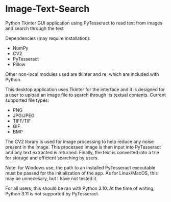 # Image-Text-Search
Python Tkinter GUI application using PyTesseract to read text from images and search through the text

Dependencies (may require installation):
- NumPy
- CV2
- PyTesseract
- Pillow

Other non-local modules used are tkinter and re, which are included with Python.

This desktop application uses Tkinter for the interface and it is designed for a user to upload an image file to search through its textual contents.
Current supported file types:
- PNG
- JPG/JPEG
- TIFF/TIF
- GIF
- BMP

The CV2 library is used for image processing to help reduce any noise present in the image.
This processed image is then input into PyTesseract and any text extracted is returned.
Finally, the text is converted into a trie for storage and efficient searching by users.

Note: for Windows use, the path to an installed PyTesseract executable must be passed for the initialization of the app.
As for Linux/MacOS, this may be unnecesary, but I have not tested it.

For all users, this should be ran with Python 3.10. At the time of writing, Python 3.11 is not supported by PyTesseract.